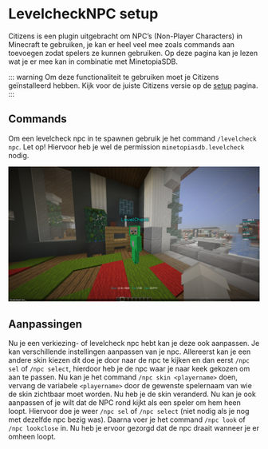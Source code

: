 # LevelcheckNPC setup

Citizens is een plugin uitgebracht om NPC’s (Non-Player Characters) in Minecraft te gebruiken, je kan er heel veel mee zoals commands aan toevoegen zodat spelers ze kunnen gebruiken. Op deze pagina kan je lezen wat je er mee kan in combinatie met MinetopiaSDB.

::: warning
Om deze functionaliteit te gebruiken moet je Citizens geïnstalleerd hebben. Kijk voor de juiste Citizens versie op de [setup](../setup.md#dependencies) pagina.
:::

## Commands

Om een levelcheck npc in te spawnen gebruik je het command ``/levelcheck npc``. Let op! Hiervoor heb je wel de permission ``minetopiasdb.levelcheck`` nodig. 

![LevelcheckNPC setup](./levelchecknpc_setup.png)

## Aanpassingen

Nu je een verkiezing- of levelcheck npc hebt kan je deze ook aanpassen. Je kan verschillende instellingen aanpassen van je npc. Allereerst kan je een andere skin kiezen dit doe je door naar de npc te kijken en dan eerst ``/npc sel`` of ``/npc select``, hierdoor heb je de npc waar je naar keek gekozen om aan te passen. Nu kan je het command ``/npc skin <playername>`` doen, vervang de variabele ``<playername>`` door de gewenste spelernaam van wie de skin zichtbaar moet worden. Nu heb je de skin veranderd.
Nu kan je ook aanpassen of je wilt dat de NPC rond kijkt als een speler om hem heen loopt. Hiervoor doe je weer ``/npc sel`` of ``/npc select`` (niet nodig als je nog met dezelfde npc bezig was). Daarna voer je het command ``/npc look`` of ``/npc lookclose`` in. Nu heb je ervoor gezorgd dat de npc draait wanneer je er omheen loopt.